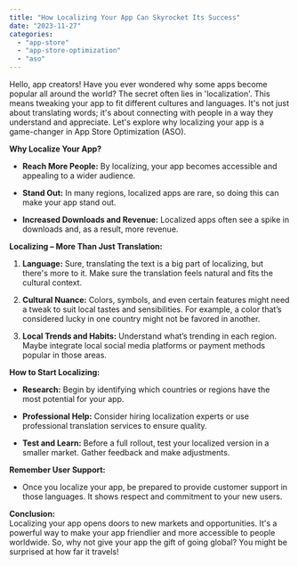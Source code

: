 ```yaml
---
title: "How Localizing Your App Can Skyrocket Its Success"
date: "2023-11-27"
categories: 
  - "app-store"
  - "app-store-optimization"
  - "aso"
---
```


Hello, app creators! Have you ever wondered why some apps become popular all around the world? The secret often lies in 'localization'. This means tweaking your app to fit different cultures and languages. It's not just about translating words; it's about connecting with people in a way they understand and appreciate. Let's explore why localizing your app is a game-changer in App Store Optimization (ASO).

**Why Localize Your App?**

- **Reach More People:** By localizing, your app becomes accessible and appealing to a wider audience.

- **Stand Out:** In many regions, localized apps are rare, so doing this can make your app stand out.

- **Increased Downloads and Revenue:** Localized apps often see a spike in downloads and, as a result, more revenue.

**Localizing – More Than Just Translation:**

1. **Language:** Sure, translating the text is a big part of localizing, but there's more to it. Make sure the translation feels natural and fits the cultural context.

3. **Cultural Nuance:** Colors, symbols, and even certain features might need a tweak to suit local tastes and sensibilities. For example, a color that’s considered lucky in one country might not be favored in another.

5. **Local Trends and Habits:** Understand what’s trending in each region. Maybe integrate local social media platforms or payment methods popular in those areas.

**How to Start Localizing:**

- **Research:** Begin by identifying which countries or regions have the most potential for your app.

- **Professional Help:** Consider hiring localization experts or use professional translation services to ensure quality.

- **Test and Learn:** Before a full rollout, test your localized version in a smaller market. Gather feedback and make adjustments.

**Remember User Support:**

- Once you localize your app, be prepared to provide customer support in those languages. It shows respect and commitment to your new users.

**Conclusion:**  
Localizing your app opens doors to new markets and opportunities. It's a powerful way to make your app friendlier and more accessible to people worldwide. So, why not give your app the gift of going global? You might be surprised at how far it travels!
